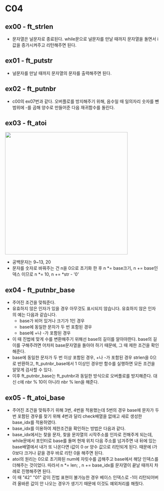 # C04
## ex00 - ft_strlen
* 문자열은 널문자로 종료된다. while문으로 널문자를 만날 때까지 문자열을 돌면서 i값을 증가시켜주고 리턴해주면 된다.

## ex01 - ft_putstr
* 널문자를 만날 때까지 문자열의 문자를 출력해주면 된다.

## ex02 - ft_putnbr
* c00의 ex07번과 같다. 오버플로를 방지해주기 위해, 음수일 때 일의자리 숫자를 뺀 범위에 -를 곱해 양수로 만들어준 다음 재귀함수를 돌린다.

## ex03 - ft_atoi
  <img src="https://t1.daumcdn.net/cfile/tistory/216CE84C52694FF020" height=400>
  
* 공백문자는 9~13, 20
* 문자를 숫자로 바꿔주는 건 n을 0으로 초기화 한 후 n \*= base크기, n += base인덱스 이므로 n \*= 10, n += \*str - '0'

## ex04 - ft_putnbr_base
* 주어진 조건을 맞춰준다.
* 유효하지 않은 인자가 있을 경우 아무것도 표시되지 않습니다. 유효하지 않은 인자의 예는 다음과 같습니다.
  - base가 비어 있거나 크기가 1인 경우
  - base에 동일한 문자가 두 번 포함된 경우
  - base에 +나 -가 포함된 경우
* 이 때 진법에 맞게 수를 변환해주기 위해선 base의 길이를 알아야한다. base의 길이를 구해주려면 어차피 base문자열을 돌아야 하기 때문에, 그 때 제한 조건을 확인해준다.
* base에 동일한 문자가 두 번 이상 포함된 경우, +나 -가 포함된 경우 strlen을 0으로 반환하고, ft_putnbr_base에서 1 이상인 경우만 함수를 실행하면 모든 조건을 알맞게 검사할 수 있다.
* 이후 ft_putnbr_base는 ft_putnbr과 동일한 방식으로 오버플로를 방지해준다. 대신 c에 nbr % 10이 아니라 nbr % len을 해준다.

## ex05 - ft_atoi_base
* 주어진 조건을 맞춰주기 위해 3번, 4번을 적용했는데 5번의 경우 base에 문자가 두 번 포함된 경우를 찾기 위해 4번과 달리 check배열을 없애고 새로 생성한 base_idx를 적용하였다.
* base_idx를 이용하여 제한조건을 확인하는 방법은 다음과 같다.
* base_idx에서는 찾을 문자, 찾을 문자열의 시작주소를 인자로 전해주게 되는데, while문에서 포인터로 base를 돌며 현재 위치 다음 주소를 넘겨주면 내 뒤에 있는 base배열에서 내가 또 나온다면
 i값이 0 or 양수 값으로 리턴되게 된다. 때문에 i가 0보다 크거나 같을 경우 바로 리턴 0을 해주면 된다.
* atoi의 원리는 0으로 초기화된 num에 자릿수를 곱해주고 base에서 해당 인덱스를 더해주는 것이었다. 따라서 n \*= len; , n += base_idx를 문자열이 끝날 때까지 차례로 진행해주면 된다.
* 이 때 "42" "01" 같이 진법 표현이 불가능한 경우 베이스 인덱스로 -1이 리턴되어버려 올바른 값이 안 나오는 경우가 생기기 때문에 이것도 예외처리를 해줬다.
